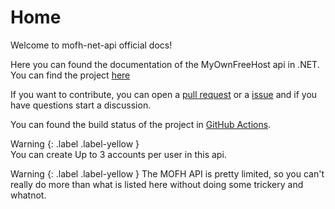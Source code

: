 # Home
Welcome to mofh-net-api official docs!

Here you can found the documentation of the MyOwnFreeHost api in .NET. You can find the project [here](https://github.com/ptobuon/mofh-net-api)

If you want to contribute, you can open a [pull request](https://github.com/ptobuon/mofh-net-api/pulls) or a [issue](https://github.com/ptobuon/mofh-net-api/issues) and if you have questions start a discussion.

You can found the build status of the project in [GitHub Actions](https://github.com/ptobuon/mofh-net-api/actions).

Warning
{: .label .label-yellow }  
You can create Up to 3 accounts per user in this api.

Warning
{: .label .label-yellow } 
The MOFH API is pretty limited, so you can't really do more than what is listed here without doing some trickery and whatnot.
